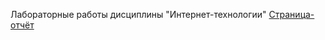 Лабораторные работы дисциплины "Интернет-технологии"
[Страница-отчёт](https://varvariuca.github.io)
